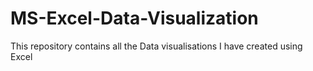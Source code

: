 # MS-Excel-Data-Visualization
This repository contains all the Data visualisations I have created using Excel
